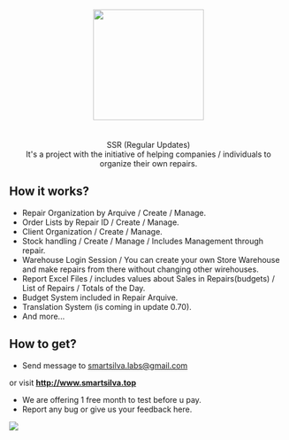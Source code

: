 <h1 align="center">
  <img  src="http://smartsilva.top/index/smartsilva_labs_logo.png" height="auto" width="200" />
  <br/>
</h1>

<p align="center"><br>SSR (Regular Updates)</br>
It's a project with the initiative of helping companies / individuals to organize their own repairs.</p>

## How it works? 

- Repair Organization by Arquive / Create / Manage.
- Order Lists by Repair ID / Create / Manage.
- Client Organization / Create / Manage.
- Stock handling / Create / Manage / Includes Management through repair.
- Warehouse Login Session / You can create your own Store Warehouse and make repairs from there without changing other wirehouses.
- Report Excel Files / includes values about Sales in Repairs(budgets) / List of Repairs / Totals of the Day.
- Budget System included in Repair Arquive.
- Translation System (is coming in update 0.70).
- And more...

## How to get?
- Send message to smartsilva.labs@gmail.com

or visit **http://www.smartsilva.top**

- We are offering 1 free month to test before u pay.
- Report any bug or give us your feedback here.

<img src="https://scontent.ffnc1-1.fna.fbcdn.net/v/t1.0-9/69049427_2287786967998219_8413290927942008832_o.jpg?_nc_cat=106&_nc_oc=AQnDTRc3nmjJJTELMowFb4vgLf9_vRF8EzbZ0CcndO5l_N9VgEQBvFktOFU_CH7jyHQ&_nc_ht=scontent.ffnc1-1.fna&oh=f2cf2954317d1d1758ddac549c4efb04&oe=5E05DB79">
